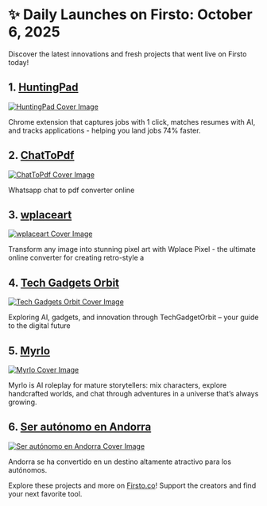# ✨ Daily Launches on Firsto: October 6, 2025

Discover the latest innovations and fresh projects that went live on Firsto today!

## 1. [HuntingPad](https://firsto.co/projects/huntingpad)

[![HuntingPad Cover Image](https://607255gt6f.ufs.sh/f/ViZtN9dvJxPt2k0vEjSxVmCIRWE6tw3qPjXQ8Z7zf2dBkucM)](https://firsto.co/projects/huntingpad)

 Chrome extension that captures jobs with 1 click, matches resumes with AI, and tracks applications - helping you land jobs 74% faster. 



## 2. [ChatToPdf](https://firsto.co/projects/chattopdf)

[![ChatToPdf Cover Image](https://607255gt6f.ufs.sh/f/ViZtN9dvJxPtUnMVyvAhd05FXV9RrPJ1GtBA7HcTfy32emwl)](https://firsto.co/projects/chattopdf)

 Whatsapp chat to pdf converter online



## 3. [wplaceart](https://firsto.co/projects/wplaceart)

[![wplaceart Cover Image](https://607255gt6f.ufs.sh/f/ViZtN9dvJxPtnhV9ov3EmxpizkIOteZqSrwVMdQv7bnlDXNT)](https://firsto.co/projects/wplaceart)

 Transform any image into stunning pixel art with Wplace Pixel - the ultimate online converter for creating retro-style a



## 4. [Tech  Gadgets Orbit](https://firsto.co/projects/tech-gadgets-orbit)

[![Tech  Gadgets Orbit Cover Image](https://607255gt6f.ufs.sh/f/ViZtN9dvJxPt7ESG5eBtUlOYpDaikF8wo2qhx5fALrXjyCg0)](https://firsto.co/projects/tech-gadgets-orbit)

 Exploring AI, gadgets, and innovation through TechGadgetOrbit – your guide to the digital future



## 5. [Myrlo](https://firsto.co/projects/myrlo)

[![Myrlo Cover Image](https://607255gt6f.ufs.sh/f/ViZtN9dvJxPtHucb31LX9qDlTdI5K0rLRkwQ4GaPYcgZijnm)](https://firsto.co/projects/myrlo)

 Myrlo is AI roleplay for mature storytellers: mix characters, explore handcrafted worlds, and chat through adventures in a universe that’s always growing.



## 6. [Ser autónomo en Andorra](https://firsto.co/projects/ser-aut-nomo-en-andorra)

[![Ser autónomo en Andorra Cover Image](https://607255gt6f.ufs.sh/f/ViZtN9dvJxPtWI2YpbrzSFhxDmiWLak9Xp8Oqgsc5J0nvICN)](https://firsto.co/projects/ser-aut-nomo-en-andorra)

 Andorra se ha convertido en un destino altamente atractivo para los autónomos.




Explore these projects and more on [Firsto.co](https://firsto.co)! Support the creators and find your next favorite tool.
